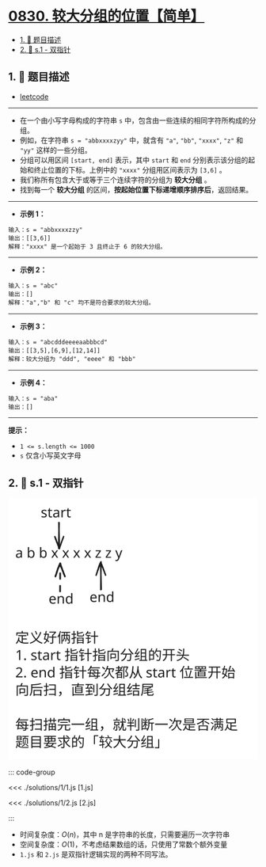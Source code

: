 # [0830. 较大分组的位置【简单】](https://github.com/tnotesjs/TNotes.leetcode/tree/main/notes/0830.%20%E8%BE%83%E5%A4%A7%E5%88%86%E7%BB%84%E7%9A%84%E4%BD%8D%E7%BD%AE%E3%80%90%E7%AE%80%E5%8D%95%E3%80%91)

<!-- region:toc -->

- [1. 📝 题目描述](#1--题目描述)
- [2. 🎯 s.1 - 双指针](#2--s1---双指针)

<!-- endregion:toc -->

## 1. 📝 题目描述

- [leetcode](https://leetcode.cn/problems/positions-of-large-groups/)

---

- 在一个由小写字母构成的字符串 `s` 中，包含由一些连续的相同字符所构成的分组。
- 例如，在字符串 `s = "abbxxxxzyy"` 中，就含有 `"a"`, `"bb"`, `"xxxx"`, `"z"` 和 `"yy"` 这样的一些分组。
- 分组可以用区间 `[start, end]` 表示，其中 `start` 和 `end` 分别表示该分组的起始和终止位置的下标。上例中的 `"xxxx"` 分组用区间表示为 `[3,6]` 。
- 我们称所有包含大于或等于三个连续字符的分组为 **较大分组** 。
- 找到每一个 **较大分组** 的区间，**按起始位置下标递增顺序排序后**，返回结果。

---

- **示例 1：**

```txt
输入：s = "abbxxxxzzy"
输出：[[3,6]]
解释："xxxx" 是一个起始于 3 且终止于 6 的较大分组。
```

---

- **示例 2：**

```txt
输入：s = "abc"
输出：[]
解释："a","b" 和 "c" 均不是符合要求的较大分组。
```

---

- **示例 3：**

```txt
输入：s = "abcdddeeeeaabbbcd"
输出：[[3,5],[6,9],[12,14]]
解释：较大分组为 "ddd", "eeee" 和 "bbb"
```

---

- **示例 4：**

```txt
输入：s = "aba"
输出：[]
```

---

**提示：**

- `1 <= s.length <= 1000`
- `s` 仅含小写英文字母

## 2. 🎯 s.1 - 双指针

![svg](./assets/1.svg)

::: code-group

<<< ./solutions/1/1.js [1.js]

<<< ./solutions/1/2.js [2.js]

:::

- 时间复杂度：$O(n)$，其中 n 是字符串的长度，只需要遍历一次字符串
- 空间复杂度：$O(1)$，不考虑结果数组的话，只使用了常数个额外变量
- `1.js` 和 `2.js` 是双指针逻辑实现的两种不同写法。
